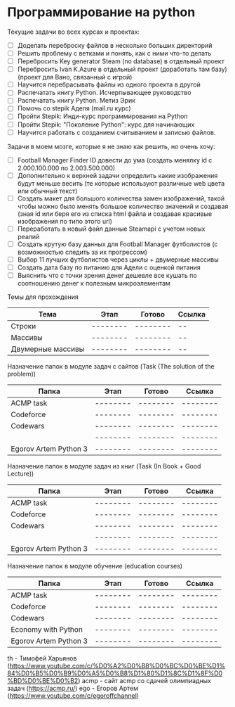 # Программирование на python

Текущие задачи во всех курсах и проектах:

- [ ] Доделать переброску файлов в несколько больших директорий
- [ ] Решить проблему с ветками и понять, как с ними что-то делать
- [ ] Перебросить Key generator Steam (no database) в отдельный проект
- [ ] Перебросить Ivan K.Azure в отдельный проект (доработать там базу) (проект для Вано, связанный с игрой)
- [ ] Научится перебрасывать файлы из одного проекта в другой
- [ ] Распечатать книгу Python. Исчерпывающее руководство 
- [ ] Распечатать книгу Python. Метиз Эрик
- [ ] Помочь со stepik Аделя (mail.ru курс)
- [ ] Пройти Stepik: Инди-курс программирования на Python
- [ ] Пройти Stepik: "Поколение Python": курс для начинающих
- [ ] Научится работать с созданием считыванием и записью файлов. 

Задачи в моем мозге, которые я не знаю как решить, но очень хочу:

- [ ] Football Manager Finder ID довести до ума (создать менялку id c 2.000.100.000 по 2.003.500.000)
- [ ] Дополнительно к верхней задачи определить какие изображения будут меньше весить (те которые используют различные web цвета или обычный текст)
- [ ] Создать макет для большого количества замен изображений, такой чтобы можно было менять большое количество значений и создавая (зная id или беря его из списка html файла и создавая красивые изображения по типо этого url)  
- [ ] Переработать в новый файл данные Steamapi с учетом новых реалий
- [ ] Создать крутую базу данных для Football Manager футболистов (с возможностью следить за их прогрессом)
- [ ] Выбор 11 лучших футболистов через циклы + двумерные массивы
- [ ] Создать дата базу по питанию для Адели с оценкой питания 
- [ ] Выяснить что с точки зрения денег дешевле все кушать по соотношению денег к полезным микроэлементам 

Темы для прохождения

| Тема              | Этап     | Готово   |Ссылка|
|-------------------|----------|----------|--------|
| Строки            | -------- | -------- |--|
| Массивы           | -------- | -------- |--|
| Двумерные массивы | -------- | -------- |--|

Назначение папок в модуле задач с сайтов (Task (The solution of the problem)) 

| Папка | Этап     | Готово   |Ссылка|
|-----|----------|----------|--------|
| ACMP task | -------- | -------- | -------- |
| Codeforce | -------- | -------- | -------- |
| Codewars | -------- | -------- | -------- |
|  | -------- | -------- |-------- |
| Egorov Artem Python 3 | -------- | -------- | -------- |

Назначение папок в модуле задач из книг (Task (In Book + Good Lecture))

| Папка | Этап     | Готово   |Ссылка|
|-----|----------|----------|--------|
| ACMP task | -------- | -------- | -------- |
| Codeforce | -------- | -------- | -------- |
| Codewars | -------- | -------- | -------- |
|  | -------- | -------- |-------- |
| Egorov Artem Python 3 | -------- | -------- | -------- |

Назначение папок в модуле обучение (education courses)

| Папка | Этап     | Готово   |Ссылка|
|-----|----------|----------|--------|
| ACMP task | -------- | -------- | -------- |
| Codeforce | -------- | -------- | -------- |
| Codewars | -------- | -------- | -------- |
| Economy with Python | -------- | -------- |-------- |
| Egorov Artem Python 3 | -------- | -------- | -------- |

th - Тимофей Харьянов (https://www.youtube.com/c/%D0%A2%D0%B8%D0%BC%D0%BE%D1%84%D0%B5%D0%B9%D0%A5%D0%B8%D1%80%D1%8C%D1%8F%D0%BD%D0%BE%D0%B2)
acmp - сайт acmp cо сдачей олимпиадных задач (https://acmp.ru/)
ego - Егоров Артем (https://www.youtube.com/c/egoroffchannel)